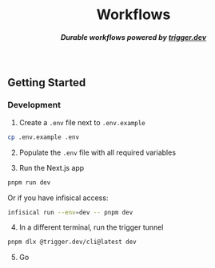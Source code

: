 <div align="center">
    <h1 align="center">Workflows</h1>
    <h5>Durable workflows powered by  <a href="https://trigger.dev">trigger.dev</a></h5>
</div>
<br/>

## Getting Started

### Development

1. Create a `.env` file next to `.env.example`

```bash
cp .env.example .env
```

2. Populate the `.env` file with all required variables

3. Run the Next.js app

```bash
pnpm run dev
```
Or if you have infisical access:
```bash
infisical run --env=dev -- pnpm dev
```

4. In a different terminal, run the trigger tunnel

```bash
pnpm dlx @trigger.dev/cli@latest dev
```

5. Go
